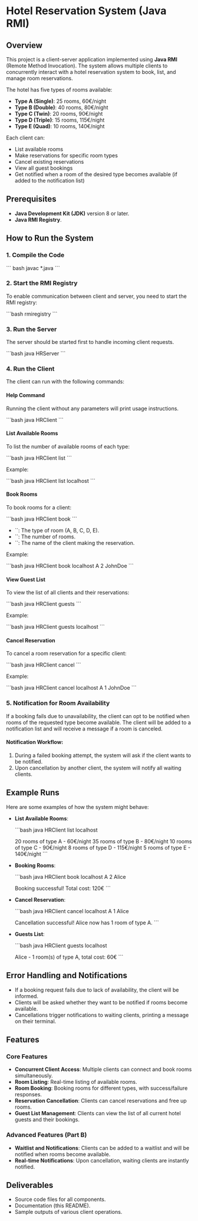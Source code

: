 
# Hotel Reservation System (Java RMI)

## Overview

This project is a client-server application implemented using **Java RMI** (Remote Method Invocation). The system allows multiple clients to concurrently interact with a hotel reservation system to book, list, and manage room reservations.

The hotel has five types of rooms available:

- **Type A (Single)**: 25 rooms, 60€/night
- **Type B (Double)**: 40 rooms, 80€/night
- **Type C (Twin)**: 20 rooms, 90€/night
- **Type D (Triple)**: 15 rooms, 115€/night
- **Type E (Quad)**: 10 rooms, 140€/night

Each client can:

- List available rooms
- Make reservations for specific room types
- Cancel existing reservations
- View all guest bookings
- Get notified when a room of the desired type becomes available (if added to the notification list)

## Prerequisites

- **Java Development Kit (JDK)** version 8 or later.
- **Java RMI Registry**.

## How to Run the System

### 1. Compile the Code

\`\`\` bash
javac *.java
\`\`\`

### 2. Start the RMI Registry

To enable communication between client and server, you need to start the RMI registry:

\`\`\`bash
rmiregistry
\`\`\`

### 3. Run the Server

The server should be started first to handle incoming client requests.

\`\`\`bash
java HRServer
\`\`\`

### 4. Run the Client

The client can run with the following commands:

#### Help Command

Running the client without any parameters will print usage instructions.

\`\`\`bash
java HRClient
\`\`\`

#### List Available Rooms

To list the number of available rooms of each type:

\`\`\`bash
java HRClient list <hostname>
\`\`\`

Example:

\`\`\`bash
java HRClient list localhost
\`\`\`

#### Book Rooms

To book rooms for a client:

\`\`\`bash
java HRClient book <hostname> <type> <number> <name>
\`\`\`

- \`<type>\`: The type of room (A, B, C, D, E).
- \`<number>\`: The number of rooms.
- \`<name>\`: The name of the client making the reservation.

Example:

\`\`\`bash
java HRClient book localhost A 2 JohnDoe
\`\`\`

#### View Guest List

To view the list of all clients and their reservations:

\`\`\`bash
java HRClient guests <hostname>
\`\`\`

Example:

\`\`\`bash
java HRClient guests localhost
\`\`\`

#### Cancel Reservation

To cancel a room reservation for a specific client:

\`\`\`bash
java HRClient cancel <hostname> <type> <number> <name>
\`\`\`

Example:

\`\`\`bash
java HRClient cancel localhost A 1 JohnDoe
\`\`\`

### 5. Notification for Room Availability

If a booking fails due to unavailability, the client can opt to be notified when rooms of the requested type become available. The client will be added to a notification list and will receive a message if a room is canceled.

#### Notification Workflow:

1. During a failed booking attempt, the system will ask if the client wants to be notified.
2. Upon cancellation by another client, the system will notify all waiting clients.

## Example Runs

Here are some examples of how the system might behave:

- **List Available Rooms**:

  \`\`\`bash
  java HRClient list localhost
  
  20 rooms of type A - 60€/night
  35 rooms of type B - 80€/night
  10 rooms of type C - 90€/night
  8 rooms of type D - 115€/night
  5 rooms of type E - 140€/night
  \`\`\`

- **Booking Rooms**:

  \`\`\`bash
  java HRClient book localhost A 2 Alice
  
  Booking successful! Total cost: 120€
  \`\`\`

- **Cancel Reservation**:

  \`\`\`bash
  java HRClient cancel localhost A 1 Alice
  
  Cancellation successful! Alice now has 1 room of type A.
  \`\`\`

- **Guests List**:

  \`\`\`bash
  java HRClient guests localhost
  
  Alice - 1 room(s) of type A, total cost: 60€
  \`\`\`

## Error Handling and Notifications

- If a booking request fails due to lack of availability, the client will be informed.
- Clients will be asked whether they want to be notified if rooms become available.
- Cancellations trigger notifications to waiting clients, printing a message on their terminal.

## Features

### Core Features

- **Concurrent Client Access**: Multiple clients can connect and book rooms simultaneously.
- **Room Listing**: Real-time listing of available rooms.
- **Room Booking**: Booking rooms for different types, with success/failure responses.
- **Reservation Cancellation**: Clients can cancel reservations and free up rooms.
- **Guest List Management**: Clients can view the list of all current hotel guests and their bookings.

### Advanced Features (Part B)

- **Waitlist and Notifications**: Clients can be added to a waitlist and will be notified when rooms become available.
- **Real-time Notifications**: Upon cancellation, waiting clients are instantly notified.

## Deliverables

- Source code files for all components.
- Documentation (this README).
- Sample outputs of various client operations.
